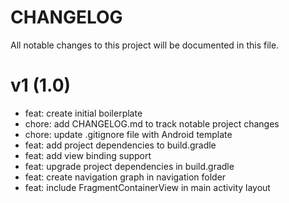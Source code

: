 # CHANGELOG

All notable changes to this project will be documented in this file.

# v1 (1.0)

- feat: create initial boilerplate
- chore: add CHANGELOG.md to track notable project changes
- chore: update .gitignore file with Android template
- feat: add project dependencies to build.gradle
- feat: add view binding support
- feat: upgrade project dependencies in build.gradle
- feat: create navigation graph in navigation folder
- feat: include FragmentContainerView in main activity layout

